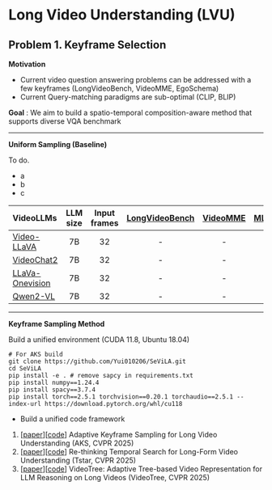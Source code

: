 # Long Video Understanding (LVU)

## Problem 1. Keyframe Selection
**Motivation**
* Current video question answering problems can be addressed with a few keyframes (LongVideoBench, VideoMME, EgoSchema)
* Current Query-matching paradigms are sub-optimal (CLIP, BLIP)

**Goal** : We aim to build a spatio-temporal composition-aware method that supports diverse VQA benchmark

---

**Uniform Sampling (Baseline)**

To do. 
* a
* b
* c

|     VideoLLMs     |  LLM size  | Input frames | [LongVideoBench](https://github.com/longvideobench/LongVideoBench) | [VideoMME](https://github.com/MME-Benchmarks/Video-MME) |  [MLVU](https://github.com/JUNJIE99/MLVU)  | [EgoTempo](https://github.com/google-research-datasets/egotempo) | [VidComposition](https://github.com/yunlong10/VidComposition) |
|:-----------------|:----------:|:------------:|:--------------:|:--------:|:------:|:--------:|:--------------:|
|   [Video-LLaVA](https://github.com/PKU-YuanGroup/Video-LLaVA)     |      7B    |       32     |        -       |     -    |    -   |     -    |        -       |
|    [VideoChat2](https://github.com/OpenGVLab/Ask-Anything/tree/main/video_chat2)     |      7B    |       32     |        -       |     -    |    -   |     -    |        -       |
| [LLaVa-Onevision](https://github.com/LLaVA-VL/LLaVA-NeXT)   |      7B    |       32     |        -       |     -    |    -   |     -    |        -       |
|     [Qwen2-VL](https://github.com/QwenLM/Qwen-VL)      |      7B    |       32     |        -       |     -    |    -   |     -    |        -       |


---

**Keyframe Sampling Method**

Build a unified environment (CUDA 11.8, Ubuntu 18.04)

```Shell
# For AKS build
git clone https://github.com/Yui010206/SeViLA.git
cd SeViLA
pip install -e . # remove sapcy in requirements.txt
pip install numpy==1.24.4
pip install spacy==3.7.4
pip install torch==2.5.1 torchvision==0.20.1 torchaudio==2.5.1 --index-url https://download.pytorch.org/whl/cu118
```


* Build a unified code framework

1. [[paper](https://arxiv.org/abs/2502.21271)][[code](https://github.com/ncTimTang/AKS)] Adaptive Keyframe Sampling for Long Video Understanding (AKS, CVPR 2025) 
2. [[paper](https://arxiv.org/abs/2504.02259)][[code](https://github.com/LongVideoHaystack/TStar)] Re-thinking Temporal Search for Long-Form Video Understanding (Tstar, CVPR 2025)
3. [[paper](https://arxiv.org/abs/2405.19209)][[code](https://github.com/Ziyang412/VideoTree)] VideoTree: Adaptive Tree-based Video Representation for LLM Reasoning on Long Videos (VideoTree, CVPR 2025)
